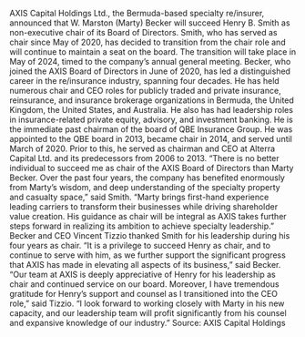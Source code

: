 AXIS Capital Holdings Ltd., the Bermuda-based specialty re/insurer, announced that W. Marston (Marty) Becker will succeed Henry B. Smith as non-executive chair of its Board of Directors.
Smith, who has served as chair since May of 2020, has decided to transition from the chair role and will continue to maintain a seat on the board. The transition will take place in May of 2024, timed to the company’s annual general meeting.
Becker, who joined the AXIS Board of Directors in June of 2020, has led a distinguished career in the re/insurance industry, spanning four decades. He has held numerous chair and CEO roles for publicly traded and private insurance, reinsurance, and insurance brokerage organizations in Bermuda, the United Kingdom, the United States, and Australia. He also has had leadership roles in insurance-related private equity, advisory, and investment banking.
He is the immediate past chairman of the board of QBE Insurance Group. He was appointed to the QBE board in 2013, became chair in 2014, and served until March of 2020. Prior to this, he served as chairman and CEO at Alterra Capital Ltd. and its predecessors from 2006 to 2013.
“There is no better individual to succeed me as chair of the AXIS Board of Directors than Marty Becker. Over the past four years, the company has benefited enormously from Marty’s wisdom, and deep understanding of the specialty property and casualty space,” said Smith.
“Marty brings first-hand experience leading carriers to transform their businesses while driving shareholder value creation. His guidance as chair will be integral as AXIS takes further steps forward in realizing its ambition to achieve specialty leadership.”
Becker and CEO Vincent Tizzio thanked Smith for his leadership during his four years as chair.
“It is a privilege to succeed Henry as chair, and to continue to serve with him, as we further support the significant progress that AXIS has made in elevating all aspects of its business,” said Becker.
“Our team at AXIS is deeply appreciative of Henry for his leadership as chair and continued service on our board. Moreover, I have tremendous gratitude for Henry’s support and counsel as I transitioned into the CEO role,” said Tizzio. “I look forward to working closely with Marty in his new capacity, and our leadership team will profit significantly from his counsel and expansive knowledge of our industry.”
Source: AXIS Capital Holdings